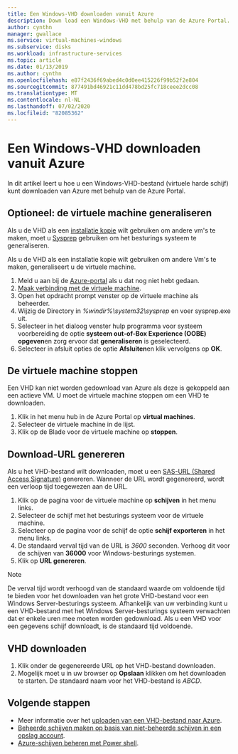 ```yaml
---
title: Een Windows-VHD downloaden vanuit Azure
description: Down load een Windows-VHD met behulp van de Azure Portal.
author: cynthn
manager: gwallace
ms.service: virtual-machines-windows
ms.subservice: disks
ms.workload: infrastructure-services
ms.topic: article
ms.date: 01/13/2019
ms.author: cynthn
ms.openlocfilehash: e87f2436f69abed4c0d0ee415226f99b52f2e804
ms.sourcegitcommit: 877491bd46921c11dd478bd25fc718ceee2dcc08
ms.translationtype: MT
ms.contentlocale: nl-NL
ms.lasthandoff: 07/02/2020
ms.locfileid: "82085362"
---
```

# <a name="download-a-windows-vhd-from-azure"></a>Een Windows-VHD downloaden vanuit Azure

In dit artikel leert u hoe u een Windows-VHD-bestand (virtuele harde schijf) kunt downloaden van Azure met behulp van de Azure Portal.

## <a name="optional-generalize-the-vm"></a>Optioneel: de virtuele machine generaliseren

Als u de VHD als een [installatie kopie](tutorial-custom-images.md) wilt gebruiken om andere vm's te maken, moet u [Sysprep](https://docs.microsoft.com/windows-hardware/manufacture/desktop/sysprep--generalize--a-windows-installation) gebruiken om het besturings systeem te generaliseren. 

Als u de VHD als een installatie kopie wilt gebruiken om andere Vm's te maken, generaliseert u de virtuele machine.

1. Meld u aan bij de [Azure-portal](https://portal.azure.com/) als u dat nog niet hebt gedaan.
2. [Maak verbinding met de virtuele machine](connect-logon.md?toc=%2fazure%2fvirtual-machines%2fwindows%2ftoc.json). 
3. Open het opdracht prompt venster op de virtuele machine als beheerder.
4. Wijzig de Directory in *%windir%\system32\sysprep* en voer sysprep.exe uit.
5. Selecteer in het dialoog venster hulp programma voor systeem voorbereiding de optie **systeem out-of-Box Experience (OOBE) opgeven**en zorg ervoor dat **generaliseren** is geselecteerd.
6. Selecteer in afsluit opties de optie **Afsluiten**en klik vervolgens op **OK**. 


## <a name="stop-the-vm"></a>De virtuele machine stoppen

Een VHD kan niet worden gedownload van Azure als deze is gekoppeld aan een actieve VM. U moet de virtuele machine stoppen om een VHD te downloaden. 

1. Klik in het menu hub in de Azure Portal op **virtual machines**.
1. Selecteer de virtuele machine in de lijst.
1. Klik op de Blade voor de virtuele machine op **stoppen**.


## <a name="generate-download-url"></a>Download-URL genereren

Als u het VHD-bestand wilt downloaden, moet u een [SAS-URL (Shared Access Signature)](../../storage/common/storage-dotnet-shared-access-signature-part-1.md?toc=%2fazure%2fvirtual-machines%2fwindows%2ftoc.json) genereren. Wanneer de URL wordt gegenereerd, wordt een verloop tijd toegewezen aan de URL.

1. Klik op de pagina voor de virtuele machine op **schijven** in het menu links.
1. Selecteer de schijf met het besturings systeem voor de virtuele machine.
1. Selecteer op de pagina voor de schijf de optie **schijf exporteren** in het menu links.
1. De standaard verval tijd van de URL is *3600* seconden. Verhoog dit voor de schijven van **36000** voor Windows-besturings systemen.
1. Klik op **URL genereren**.

> [!NOTE]
> De verval tijd wordt verhoogd van de standaard waarde om voldoende tijd te bieden voor het downloaden van het grote VHD-bestand voor een Windows Server-besturings systeem. Afhankelijk van uw verbinding kunt u een VHD-bestand met het Windows Server-besturings systeem verwachten dat er enkele uren mee moeten worden gedownload. Als u een VHD voor een gegevens schijf downloadt, is de standaard tijd voldoende. 
> 
> 

## <a name="download-vhd"></a>VHD downloaden

1. Klik onder de gegenereerde URL op het VHD-bestand downloaden.
1. Mogelijk moet u in uw browser op **Opslaan** klikken om het downloaden te starten. De standaard naam voor het VHD-bestand is *ABCD*.

## <a name="next-steps"></a>Volgende stappen

- Meer informatie over het [uploaden van een VHD-bestand naar Azure](upload-generalized-managed.md?toc=%2fazure%2fvirtual-machines%2fwindows%2ftoc.json). 
- [Beheerde schijven maken op basis van niet-beheerde schijven in een opslag account](attach-disk-ps.md?toc=%2fazure%2fvirtual-machines%2fwindows%2ftoc.json).
- [Azure-schijven beheren met Power shell](tutorial-manage-data-disk.md?toc=%2fazure%2fvirtual-machines%2fwindows%2ftoc.json).

